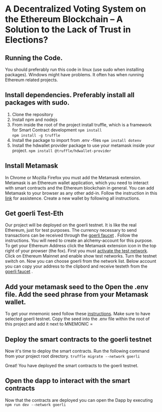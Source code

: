 # A Decentralized Voting System on the Ethereum Blockchain – A Solution to the Lack of Trust in Elections?
## Running the Code. 
You should preferably run this code in linux (use sudo when installing packages). Windows might have problems. It often has when running Ethereum related projects. <br>
## Install dependencies. Preferably install all packages with sudo.
1. Clone the repository
2. Install npm and nodejs
3. From inside the root of the project install truffle, which is a framework for Smart Contract development
	`npm install`	<br>
	`npm install -g truffle`
4. Install the package to import from .env -files
        `npm install dotenv`
5. Install the hdwallet provider package to use your metamask inside your project.
        `npm install @truffle/hdwallet-provider`

## Install Metamask
In Chrome or Mozilla Firefox you must add the Metamask extension. Metamask is an Ethereum wallet application, which you need to interact with smart contracts and the Ethereum blockchain in general. You can add Metamask to your browser as any other add-in. Follow the instruction in this [link](https://metamask.zendesk.com/hc/en-us/articles/360015489531-Getting-started-with-MetaMask) for assistence. Create a new wallet by following all instructions.

## Get goerli Test-Eth
Our project will be deployed on the goerli testnet. It is like the real Ethereum, just for test purposes. The currency necessary to send transactions can be received through the [goerli faucet](https://goerlifaucet.com/) . Follow the instructions. You will need to create an alchemy-account for this purpose. <br>To get your Ethereum Address click the Metamask extension icon in the top right of your prowser (the fox). First you must [activate the test network](https://medium.com/@mwhc00/how-to-enable-ethereum-test-networks-on-metamask-again-d7831da23a09). Click on Ethereum Mainnet and  enable show test networks. Turn the testnet switch on. Now you can choose goerli from the network list. Below account you can copy your address to the clipbord and receive testeth from the [goerli faucet](https://goerlifaucet.com/) .

## Add your metamask seed to the Open the .env file. Add the seed phrase from your Metamask wallet. 
To get your mnemonic seed follow these [instructions](https://metamask.zendesk.com/hc/en-us/articles/360015290032-How-to-reveal-your-Secret-Recovery-Phrase). Make sure to have selected goerli testnet. Copy the seed into the .env file within the root of this project and add it next to MNEMONIC = 

## Deploy the smart contracts to the goerli testnet
Now it's time to deploy the smart contracts. Run the following command from your project root directory.
		`truffle migrate --network goerli`

Great! You have deployed the smart contracts to the goerli testnet. 

## Open the dapp to interact with the smart contracts
Now that the contracts are deployed you can open the Dapp by executing
		`npm run dev --network goerli`